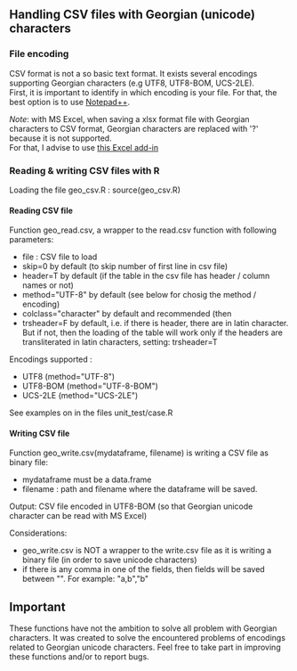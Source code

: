 ## Handling CSV files with Georgian (unicode) characters

### File encoding

CSV format is not a so basic text format. It exists several encodings supporting Georgian characters (e.g UTF8, UTF8-BOM, UCS-2LE).  
First, it is important to identify in which encoding is your file.  For that, the best option is to use [Notepad++](https://notepad-plus-plus.org/download).  



*Note*: with MS Excel, when saving a xlsx format file with Georgian characters to CSV format, Georgian characters are replaced with '?' because it is not supported.  
For that, I advise to use [this Excel add-in](https://jaimonmathew.wordpress.com/2011/08/23/excel_addin_to_work_with_unicode_csv/)


### Reading & writing CSV files with R  

Loading the file geo_csv.R : source(geo_csv.R)
  
#### Reading CSV file  

Function geo_read.csv, a wrapper to the read.csv function with following parameters:
- file : CSV file to load
- skip=0 by default (to skip number of first line in csv file)
- header=T by default (if the table in the csv file has header / column names or not)
- method="UTF-8" by default (see below for chosig the method / encoding)
- colclass="character" by default and recommended (then 
- trsheader=F by default, i.e. if there is header, there are in latin character. But if not, then the loading of the table will work only if the headers are transliterated in latin characters, setting: trsheader=T  

Encodings supported :
- UTF8 (method="UTF-8")
- UTF8-BOM (method="UTF-8-BOM")
- UCS-2LE (method="UCS-2LE")

See examples on in the files unit_test/case.R

#### Writing CSV file  

Function geo_write.csv(mydataframe, filename) is writing a CSV file as binary file:
- mydataframe must be a data.frame
- filename : path and filename where the dataframe will be saved.

Output: CSV file encoded in UTF8-BOM (so that Georgian unicode character can be read with MS Excel)

Considerations:
- geo_write.csv is NOT a wrapper to the write.csv file as it is writing a binary file (in order to save unicode characters)
- if there is any comma in one of the fields, then fields will be saved between "". For example: "a,b","b" 


## Important 

These functions have not the ambition to solve all problem with Georgian characters.
It was created to solve the encountered problems of encodings related to Georgian unicode characters.
Feel free to take part in improving these functions and/or to report bugs.




